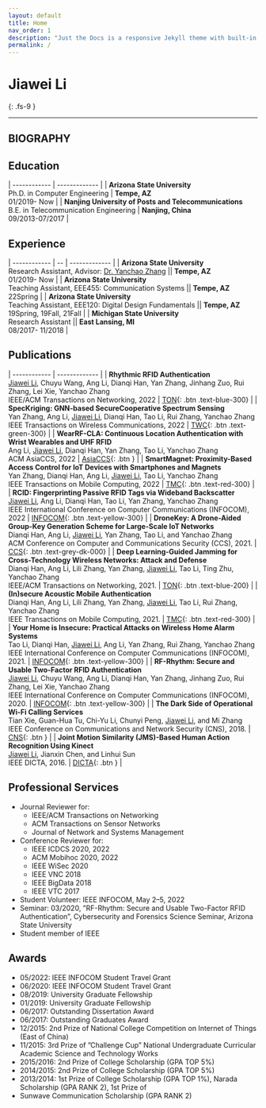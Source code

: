 ```yaml
---
layout: default
title: Home
nav_order: 1
description: "Just the Docs is a responsive Jekyll theme with built-in search that is easily customizable and hosted on GitHub Pages."
permalink: /
---
```


# Jiawei Li

{: .fs-9 }

---

## BIOGRAPHY

## Education

<style>
td, th {
   border: none!important;
}
</style>
| ------------ | ------------- |
| **Arizona State University** <br /> Ph.D. in Computer Engineering | **Tempe, AZ** <br /> 01/2019- Now |
| **Nanjing University of Posts and Telecommunications** <br /> B.E. in Telecommunication Engineering | **Nanjing, China** <br /> 09/2013-07/2017 |

## Experience

| ------------ | -- | ------------- |
| **Arizona State University** <br /> Research Assistant, Advisor: [Dr. Yanchao Zhang](https://web.asu.edu/cnsg/zhang) || **Tempe, AZ** <br /> 01/2019- Now |
| **Arizona State University** <br /> Teaching Assistant, EEE455: Communication Systems || **Tempe, AZ** <br /> 22Spring |
| **Arizona State University** <br /> Teaching Assistant, EEE120: Digital Design Fundamentals || **Tempe, AZ** <br /> 19Spring, 19Fall, 21Fall |
| **Michigan State University** <br /> Research Assistant || **East Lansing, MI** <br /> 08/2017- 11/2018 |

## Publications

<style>
td, th {
   border: none!important;
}
</style>
| ------------ | ------------- |
| **Rhythmic RFID Authentication**<br /> <u>Jiawei Li</u>, Chuyu Wang, Ang Li, Dianqi Han, Yan Zhang, Jinhang Zuo, Rui Zhang, Lei Xie, Yanchao Zhang<br /> IEEE/ACM Transactions on Networking, 2022 | [TON](../docs/pdf/RhythLi22.pdf){: .btn .text-blue-300} |
| **SpecKriging: GNN-based SecureCooperative Spectrum Sensing**<br /> Yan Zhang, Ang Li, <u>Jiawei Li</u>, Dianqi Han, Tao Li, Rui Zhang, Yanchao Zhang<br /> IEEE Transactions on Wireless Communications, 2022 | [TWC](../docs/pdf/SpeckZhang22.pdf){: .btn .text-green-300} |
| **WearRF-CLA: Continuous Location Authentication with Wrist Wearables and UHF RFID** <br /> Ang Li, <u>Jiawei Li</u>, Dianqi Han, Yan Zhang, Tao Li, Yanchao Zhang<br />  ACM AsiaCCS, 2022 | [AsiaCCS](../docs/pdf/WearrLi22.pdf){: .btn } |
| **SmartMagnet: Proximity-Based Access Control for IoT Devices with Smartphones and Magnets**<br /> Yan Zhang, Dianqi Han, Ang Li, <u>Jiawei Li</u>, Tao Li, Yanchao Zhang<br /> IEEE Transactions on Mobile Computing, 2022 | [TMC](../docs/pdf/SmartZhang22.pdf){: .btn .text-red-300} |
| **RCID: Fingerprinting Passive RFID Tags via Wideband Backscatter**<br /> <u>Jiawei Li</u>, Ang Li, Dianqi Han, Tao Li, Yan Zhang, Yanchao Zhang<br /> IEEE International Conference on Computer Communications (INFOCOM), 2022 | [INFOCOM](../docs/pdf/RcidLi22.pdf){: .btn .text-yellow-300} |
| **DroneKey: A Drone-Aided Group-Key Generation Scheme for Large-Scale IoT Networks**<br /> Dianqi Han, Ang Li, <u>Jiawei Li</u>, Yan Zhang, Tao Li, and Yanchao Zhang<br /> ACM Conference on Computer and Communications Security (CCS), 2021. | [CCS](../docs/pdf/DroneHan21.pdf){: .btn .text-grey-dk-000} |
| **Deep Learning-Guided Jamming for Cross-Technology Wireless Networks: Attack and Defense**<br /> Dianqi Han, Ang Li, Lili Zhang, Yan Zhang, <u>Jiawei Li</u>, Tao Li, Ting Zhu, Yanchao Zhang<br /> IEEE/ACM Transactions on Networking, 2021. | [TON](../docs/pdf/DeepHan21.pdf){: .btn .text-blue-200} |
| **(In)secure Acoustic Mobile Authentication**<br /> Dianqi Han, Ang Li, Lili Zhang, Yan Zhang, <u>Jiawei Li</u>, Tao Li, Rui Zhang, Yanchao Zhang<br /> IEEE Transactions on Mobile Computing, 2021. | [TMC](../docs/pdf/InHan21.pdf){: .btn .text-red-300} |
| **Your Home is Insecure: Practical Attacks on Wireless Home Alarm Systems**<br /> Tao Li, Dianqi Han, <u>Jiawei Li</u>, Ang Li, Yan Zhang, Rui Zhang, Yanchao Zhang<br /> IEEE International Conference on Computer Communications (INFOCOM), 2021. | [INFOCOM](../docs/pdf/YourLi21.pdf){: .btn .text-yellow-300} |
| **RF-Rhythm: Secure and Usable Two-Factor RFID Authentication**<br /> <u>Jiawei Li</u>, Chuyu Wang, Ang Li, Dianqi Han, Yan Zhang, Jinhang Zuo, Rui Zhang, Lei Xie, Yanchao Zhang<br /> IEEE International Conference on Computer Communications (INFOCOM), 2020. | [INFOCOM](../docs/pdf/RfLi20.pdf){: .btn .text-yellow-300} |
| **The Dark Side of Operational Wi-Fi Calling Services**<br /> Tian Xie, Guan-Hua Tu, Chi-Yu Li, Chunyi Peng, <u>Jiawei Li</u>, and Mi Zhang<br /> IEEE Conference on Communications and Network Security (CNS), 2018. | [CNS](../docs/pdf/DarkXie18.pdf){: .btn } |
| **Joint Motion Similarity (JMS)-Based Human Action Recognition Using Kinect**<br /> <u>Jiawei Li</u>, Jianxin Chen, and Linhui Sun<br /> IEEE DICTA, 2016. | [DICTA](../docs/pdf/JointLi16.pdf){: .btn } |

## Professional Services

- Journal Reviewer for:
  - IEEE/ACM Transactions on Networking
  - ACM Transactions on Sensor Networks
  - Journal of Network and Systems Management
- Conference Reviewer for:
  - IEEE ICDCS 2020, 2022
  - ACM Mobihoc 2020, 2022
  - IEEE WiSec 2020
  - IEEE VNC 2018
  - IEEE BigData 2018
  - IEEE VTC 2017
- Student Volunteer: IEEE INFOCOM, May 2–5, 2022
- Seminar: 03/2020, ”RF-Rhythm: Secure and Usable Two-Factor RFID Authentication”, Cybersecurity and Forensics Science Seminar, Arizona State University
- Student member of IEEE

## Awards

- 05/2022: IEEE INFOCOM Student Travel Grant
- 06/2020: IEEE INFOCOM Student Travel Grant
- 08/2019: University Graduate Fellowship
- 01/2019: University Graduate Fellowship
- 06/2017: Outstanding Dissertation Award
- 06/2017: Outstanding Graduates Award
- 12/2015: 2nd Prize of National College Competition on Internet of Things (East of China)
- 11/2015: 3rd Prize of ”Challenge Cup” National Undergraduate Curricular Academic Science and Technology Works
- 2015/2016: 2nd Prize of College Scholarship (GPA TOP 5%)
- 2014/2015: 2nd Prize of College Scholarship (GPA TOP 5%)
- 2013/2014: 1st Prize of College Scholarship (GPA TOP 1%), Narada Scholarship (GPA RANK 2), 1st Prize of
- Sunwave Communication Scholarship (GPA RANK 2)


<!-- <ul class="list-style-none">
{% for contributor in site.github.contributors %}
  <li class="d-inline-block mr-1">
     <a href="{{ contributor.html_url }}"><img src="{{ contributor.avatar_url }}" width="32" height="32" alt="{{ contributor.login }}"/></a>
  </li>
{% endfor %}
</ul> -->
